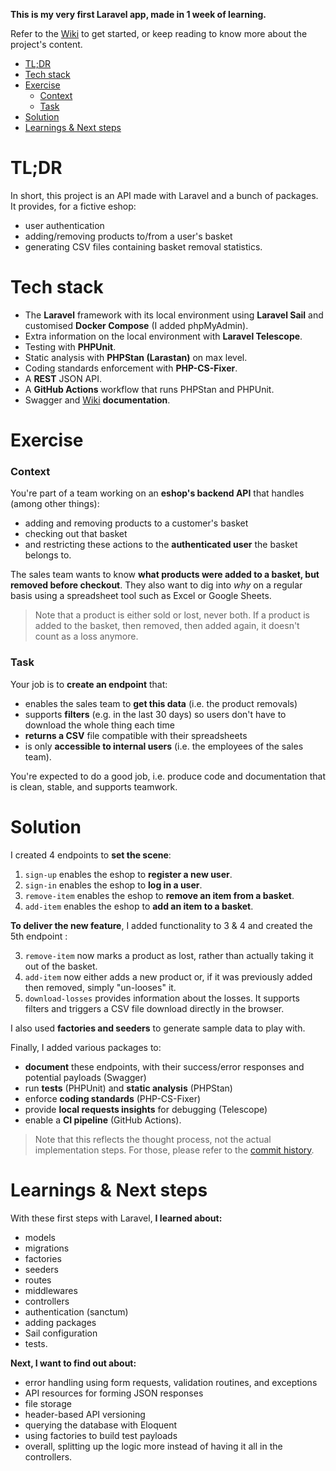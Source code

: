 **This is my very first Laravel app, made in 1 week of learning.**

Refer to the [Wiki](https://github.com/cbrichau/LaravelAPI/wiki) to get started, or keep reading to know more about the project's content.

- [TL;DR](#tldr)
- [Tech stack](#tech-stack)
- [Exercise](#exercise)
   - [Context](#context)
   - [Task](#task)
- [Solution](#solution)
- [Learnings & Next steps](#learnings--next-steps)

# TL;DR

In short, this project is an API made with Laravel and a bunch of packages. It provides, for a fictive eshop:
- user authentication
- adding/removing products to/from a user's basket
- generating CSV files containing basket removal statistics.

# Tech stack

* The **Laravel** framework with its local environment using **Laravel Sail** and customised **Docker Compose** (I added phpMyAdmin).
* Extra information on the local environment with **Laravel Telescope**.
* Testing with **PHPUnit**.
* Static analysis with **PHPStan (Larastan)** on max level.
* Coding standards enforcement with **PHP-CS-Fixer**.
* A **REST** JSON API.
* A **GitHub Actions** workflow that runs PHPStan and PHPUnit.
* Swagger and [Wiki](https://github.com/cbrichau/LaravelAPI/wiki) **documentation**.

# Exercise

### Context

You're part of a team working on an **eshop's backend API** that handles (among other things):
- adding and removing products to a customer's basket
- checking out that basket
- and restricting these actions to the **authenticated user** the basket belongs to.

The sales team wants to know **what products were added to a basket, but removed before checkout**. They also want to dig into _why_ on a regular basis using a spreadsheet tool such as Excel or Google Sheets.

> Note that a product is either sold or lost, never both. If a product is added to the basket, then removed, then added again, it doesn't count as a loss anymore.

### Task

Your job is to **create an endpoint** that:
- enables the sales team to **get this data** (i.e. the product removals)
- supports **filters** (e.g. in the last 30 days) so users don't have to download the whole thing each time
- **returns a CSV** file compatible with their spreadsheets
- is only **accessible to internal users** (i.e. the employees of the sales team).

You're expected to do a good job, i.e. produce code and documentation that is clean, stable, and supports teamwork.

# Solution

I created 4 endpoints to **set the scene**:

1. `sign-up` enables the eshop to **register a new user**.
2. `sign-in` enables the eshop to **log in a user**.
3. `remove-item` enables the eshop to **remove an item from a basket**.
4. `add-item` enables the eshop to **add an item to a basket**.

**To deliver the new feature**, I added functionality to 3 & 4 and created the 5th endpoint :

3. `remove-item` now marks a product as lost, rather than actually taking it out of the basket.
4. `add-item` now either adds a new product or, if it was previously added then removed, simply "un-looses" it.
5. `download-losses` provides information about the losses. It supports filters and triggers a CSV file download directly in the browser.

I also used **factories and seeders** to generate sample data to play with.

Finally, I added various packages to:

- **document** these endpoints, with their success/error responses and potential payloads (Swagger)
- run **tests** (PHPUnit) and **static analysis** (PHPStan)
- enforce **coding standards** (PHP-CS-Fixer)
- provide **local requests insights** for debugging (Telescope)
- enable a **CI pipeline** (GitHub Actions).

> Note that this reflects the thought process, not the actual implementation steps. For those, please refer to the [commit history](https://github.com/cbrichau/LaravelAPI/commits/main).

# Learnings & Next steps

With these first steps with Laravel, **I learned about:**
- models
- migrations
- factories
- seeders
- routes
- middlewares
- controllers
- authentication (sanctum)
- adding packages
- Sail configuration
- tests.

**Next, I want to find out about:**
- error handling using form requests, validation routines, and exceptions
- API resources for forming JSON responses
- file storage
- header-based API versioning
- querying the database with Eloquent
- using factories to build test payloads
- overall, splitting up the logic more instead of having it all in the controllers.